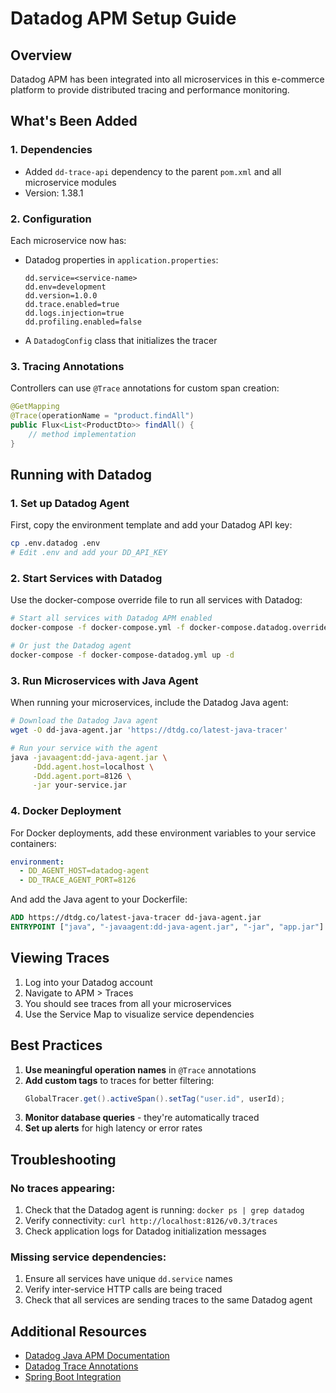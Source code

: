 # Datadog APM Setup Guide

## Overview
Datadog APM has been integrated into all microservices in this e-commerce platform to provide distributed tracing and performance monitoring.

## What's Been Added

### 1. Dependencies
- Added `dd-trace-api` dependency to the parent `pom.xml` and all microservice modules
- Version: 1.38.1

### 2. Configuration
Each microservice now has:
- Datadog properties in `application.properties`:
  ```properties
  dd.service=<service-name>
  dd.env=development
  dd.version=1.0.0
  dd.trace.enabled=true
  dd.logs.injection=true
  dd.profiling.enabled=false
  ```
- A `DatadogConfig` class that initializes the tracer

### 3. Tracing Annotations
Controllers can use `@Trace` annotations for custom span creation:
```java
@GetMapping
@Trace(operationName = "product.findAll")
public Flux<List<ProductDto>> findAll() {
    // method implementation
}
```

## Running with Datadog

### 1. Set up Datadog Agent
First, copy the environment template and add your Datadog API key:
```bash
cp .env.datadog .env
# Edit .env and add your DD_API_KEY
```

### 2. Start Services with Datadog
Use the docker-compose override file to run all services with Datadog:
```bash
# Start all services with Datadog APM enabled
docker-compose -f docker-compose.yml -f docker-compose.datadog.override.yml up -d

# Or just the Datadog agent
docker-compose -f docker-compose-datadog.yml up -d
```

### 3. Run Microservices with Java Agent
When running your microservices, include the Datadog Java agent:

```bash
# Download the Datadog Java agent
wget -O dd-java-agent.jar 'https://dtdg.co/latest-java-tracer'

# Run your service with the agent
java -javaagent:dd-java-agent.jar \
     -Ddd.agent.host=localhost \
     -Ddd.agent.port=8126 \
     -jar your-service.jar
```

### 4. Docker Deployment
For Docker deployments, add these environment variables to your service containers:
```yaml
environment:
  - DD_AGENT_HOST=datadog-agent
  - DD_TRACE_AGENT_PORT=8126
```

And add the Java agent to your Dockerfile:
```dockerfile
ADD https://dtdg.co/latest-java-tracer dd-java-agent.jar
ENTRYPOINT ["java", "-javaagent:dd-java-agent.jar", "-jar", "app.jar"]
```

## Viewing Traces

1. Log into your Datadog account
2. Navigate to APM > Traces
3. You should see traces from all your microservices
4. Use the Service Map to visualize service dependencies

## Best Practices

1. **Use meaningful operation names** in `@Trace` annotations
2. **Add custom tags** to traces for better filtering:
   ```java
   GlobalTracer.get().activeSpan().setTag("user.id", userId);
   ```
3. **Monitor database queries** - they're automatically traced
4. **Set up alerts** for high latency or error rates

## Troubleshooting

### No traces appearing:
1. Check that the Datadog agent is running: `docker ps | grep datadog`
2. Verify connectivity: `curl http://localhost:8126/v0.3/traces`
3. Check application logs for Datadog initialization messages

### Missing service dependencies:
1. Ensure all services have unique `dd.service` names
2. Verify inter-service HTTP calls are being traced
3. Check that all services are sending traces to the same Datadog agent

## Additional Resources
- [Datadog Java APM Documentation](https://docs.datadoghq.com/tracing/setup_overview/setup/java/)
- [Datadog Trace Annotations](https://docs.datadoghq.com/tracing/trace_collection/custom_instrumentation/java/)
- [Spring Boot Integration](https://docs.datadoghq.com/integrations/spring_boot/)